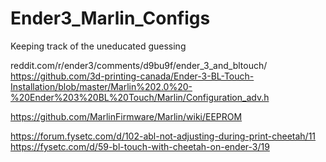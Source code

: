 # Ender3_Marlin_Configs

Keeping track of the uneducated guessing

reddit.com/r/ender3/comments/d9bu9f/ender_3_and_bltouch/
https://github.com/3d-printing-canada/Ender-3-BL-Touch-Installation/blob/master/Marlin%202.0%20-%20Ender%203%20BL%20Touch/Marlin/Configuration_adv.h

https://github.com/MarlinFirmware/Marlin/wiki/EEPROM

https://forum.fysetc.com/d/102-abl-not-adjusting-during-print-cheetah/11
https://fysetc.com/d/59-bl-touch-with-cheetah-on-ender-3/19